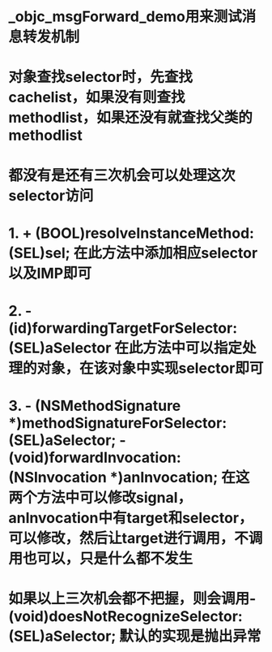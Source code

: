 # _objc_msgForward_demo用来测试消息转发机制


# 对象查找selector时，先查找cachelist，如果没有则查找methodlist，如果还没有就查找父类的methodlist

# 都没有是还有三次机会可以处理这次selector访问
# 1. + (BOOL)resolveInstanceMethod:(SEL)sel; 在此方法中添加相应selector以及IMP即可
# 2. - (id)forwardingTargetForSelector:(SEL)aSelector 在此方法中可以指定处理的对象，在该对象中实现selector即可
# 3. - (NSMethodSignature *)methodSignatureForSelector:(SEL)aSelector; - (void)forwardInvocation:(NSInvocation *)anInvocation; 在这两个方法中可以修改signal，anInvocation中有target和selector，可以修改，然后让target进行调用，不调用也可以，只是什么都不发生

# 如果以上三次机会都不把握，则会调用- (void)doesNotRecognizeSelector:(SEL)aSelector; 默认的实现是抛出异常
